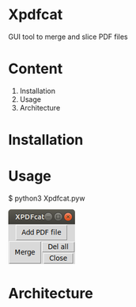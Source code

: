 # Xpdfcat
GUI tool to merge and slice PDF files

# Content
1. Installation
2. Usage
3. Architecture

# Installation

# Usage
$ python3 Xpdfcat.pyw

![Main window](images/XPDFcat.png)

# Architecture
